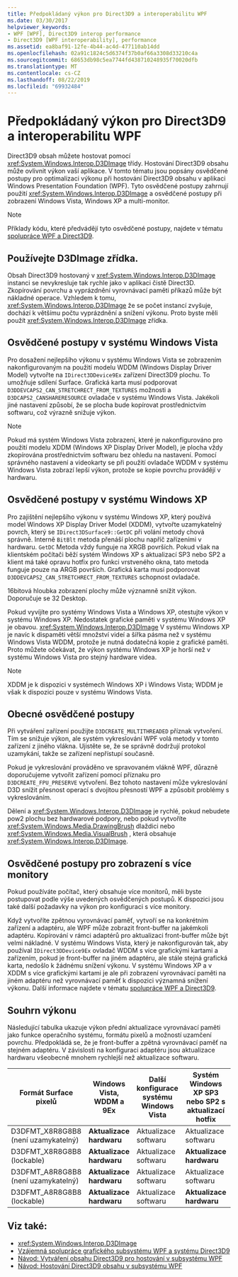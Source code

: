 ```yaml
---
title: Předpokládaný výkon pro Direct3D9 a interoperabilitu WPF
ms.date: 03/30/2017
helpviewer_keywords:
- WPF [WPF], Direct3D9 interop performance
- Direct3D9 [WPF interoperability], performance
ms.assetid: ea8baf91-12fe-4b44-ac4d-477110ab14dd
ms.openlocfilehash: 02a91c1824c5d6374f37b0af66a3308d33210c4a
ms.sourcegitcommit: 68653db98c5ea7744fd438710248935f70020dfb
ms.translationtype: MT
ms.contentlocale: cs-CZ
ms.lasthandoff: 08/22/2019
ms.locfileid: "69932484"
---
```

# <a name="performance-considerations-for-direct3d9-and-wpf-interoperability"></a>Předpokládaný výkon pro Direct3D9 a interoperabilitu WPF
Direct3D9 obsah můžete hostovat pomocí <xref:System.Windows.Interop.D3DImage> třídy. Hostování Direct3D9 obsahu může ovlivnit výkon vaší aplikace. V tomto tématu jsou popsány osvědčené postupy pro optimalizaci výkonu při hostování Direct3D9 obsahu v aplikaci Windows Presentation Foundation (WPF). Tyto osvědčené postupy zahrnují použití <xref:System.Windows.Interop.D3DImage> a osvědčené postupy při zobrazení Windows Vista, Windows XP a multi-monitor.  
  
> [!NOTE]
> Příklady kódu, které předvádějí tyto osvědčené postupy, najdete v tématu [spolupráce WPF a Direct3D9](wpf-and-direct3d9-interoperation.md).  
  
## <a name="use-d3dimage-sparingly"></a>Používejte D3DImage zřídka.  
 Obsah Direct3D9 hostovaný v <xref:System.Windows.Interop.D3DImage> instanci se nevykresluje tak rychle jako v aplikaci čistě Direct3D. Zkopírování povrchu a vyprázdnění vyrovnávací paměti příkazů může být nákladné operace. Vzhledem k tomu, <xref:System.Windows.Interop.D3DImage> že se počet instancí zvyšuje, dochází k většímu počtu vyprázdnění a snížení výkonu. Proto byste měli použít <xref:System.Windows.Interop.D3DImage> zřídka.  
  
## <a name="best-practices-on-windows-vista"></a>Osvědčené postupy v systému Windows Vista  
 Pro dosažení nejlepšího výkonu v systému Windows Vista se zobrazením nakonfigurovaným na použití modelu WDDM (Windows Display Driver Model) vytvořte na `IDirect3DDevice9Ex` zařízení Direct3D9 plochu. To umožňuje sdílení Surface. Grafická karta musí podporovat `D3DDEVCAPS2_CAN_STRETCHRECT_FROM_TEXTURES` možnosti a `D3DCAPS2_CANSHARERESOURCE` ovladače v systému Windows Vista. Jakékoli jiné nastavení způsobí, že se plocha bude kopírovat prostřednictvím softwaru, což výrazně snižuje výkon.  
  
> [!NOTE]
> Pokud má systém Windows Vista zobrazení, které je nakonfigurováno pro použití modelu XDDM (Windows XP Display Driver Model), je plocha vždy zkopírována prostřednictvím softwaru bez ohledu na nastavení. Pomocí správného nastavení a videokarty se při použití ovladače WDDM v systému Windows Vista zobrazí lepší výkon, protože se kopie povrchu provádějí v hardwaru.  
  
## <a name="best-practices-on-windows-xp"></a>Osvědčené postupy v systému Windows XP  
 Pro zajištění nejlepšího výkonu v systému Windows XP, který používá model Windows XP Display Driver Model (XDDM), vytvořte uzamykatelný povrch, který se `IDirect3DSurface9::GetDC` při volání metody chová správně. Interně `BitBlt` metoda přenáší plochu napříč zařízeními v hardwaru. `GetDC` Metoda vždy funguje na XRGB površích. Pokud však na klientském počítači běží systém Windows XP s aktualizací SP3 nebo SP2 a klient má také opravu hotfix pro funkci vrstveného okna, tato metoda funguje pouze na ARGB površích. Grafická karta musí podporovat `D3DDEVCAPS2_CAN_STRETCHRECT_FROM_TEXTURES` schopnost ovladače.  
  
 16bitová hloubka zobrazení plochy může významně snížit výkon. Doporučuje se 32 Desktop.  
  
 Pokud vyvíjíte pro systémy Windows Vista a Windows XP, otestujte výkon v systému Windows XP. Nedostatek grafické paměti v systému Windows XP je obavou. <xref:System.Windows.Interop.D3DImage> V systému Windows XP je navíc k dispaměti větší množství videí a šířka pásma než v systému Windows Vista WDDM, protože je nutná dodatečná kopie z grafické paměti. Proto můžete očekávat, že výkon systému Windows XP je horší než v systému Windows Vista pro stejný hardware videa.  
  
> [!NOTE]
> XDDM je k dispozici v systémech Windows XP i Windows Vista; WDDM je však k dispozici pouze v systému Windows Vista.  
  
## <a name="general-best-practices"></a>Obecné osvědčené postupy  
 Při vytváření zařízení použijte `D3DCREATE_MULTITHREADED` příznak vytvoření. Tím se snižuje výkon, ale systém vykreslování WPF volá metody v tomto zařízení z jiného vlákna. Ujistěte se, že se správně dodržují protokol uzamykání, takže se zařízení nepřístupí současně.  
  
 Pokud je vykreslování prováděno ve spravovaném vlákně WPF, důrazně doporučujeme vytvořit zařízení pomocí příznaku pro `D3DCREATE_FPU_PRESERVE` vytvoření. Bez tohoto nastavení může vykreslování D3D snížit přesnost operací s dvojitou přesností WPF a způsobit problémy s vykreslováním.  
  
 Dělení a <xref:System.Windows.Interop.D3DImage> je rychlé, pokud nebudete pow2 plochu bez hardwarové podpory, nebo pokud vytvoříte <xref:System.Windows.Media.DrawingBrush> dlaždici nebo <xref:System.Windows.Media.VisualBrush> , která obsahuje <xref:System.Windows.Interop.D3DImage>.  
  
## <a name="best-practices-for-multi-monitor-displays"></a>Osvědčené postupy pro zobrazení s více monitory  
 Pokud používáte počítač, který obsahuje více monitorů, měli byste postupovat podle výše uvedených osvědčených postupů. K dispozici jsou také další požadavky na výkon pro konfiguraci s více monitory.  
  
 Když vytvoříte zpětnou vyrovnávací paměť, vytvoří se na konkrétním zařízení a adaptéru, ale WPF může zobrazit front-buffer na jakémkoli adaptéru. Kopírování v rámci adaptérů pro aktualizaci front-buffer může být velmi nákladné. V systému Windows Vista, který je nakonfigurován tak, aby používal `IDirect3DDevice9Ex` ovladač WDDM s více grafickými kartami a zařízením, pokud je front-buffer na jiném adaptéru, ale stále stejná grafická karta, nedošlo k žádnému snížení výkonu. V systému Windows XP a v XDDM s více grafickými kartami je ale při zobrazení vyrovnávací paměti na jiném adaptéru než vyrovnávací paměť k dispozici významná snížení výkonu. Další informace najdete v tématu [spolupráce WPF a Direct3D9](wpf-and-direct3d9-interoperation.md).  
  
## <a name="performance-summary"></a>Souhrn výkonu  
 Následující tabulka ukazuje výkon přední aktualizace vyrovnávací paměti jako funkce operačního systému, formátu pixelů a možností uzamčení povrchu. Předpokládá se, že je front-buffer a zpětná vyrovnávací paměť na stejném adaptéru. V závislosti na konfiguraci adaptéru jsou aktualizace hardwaru všeobecně mnohem rychlejší než aktualizace softwaru.  
  
|Formát Surface pixelů|Windows Vista, WDDM a 9Ex|Další konfigurace systému Windows Vista|Systém Windows XP SP3 nebo SP2 s aktualizací hotfix|Windows XP SP2|  
|--------------------------|---------------------------------|----------------------------------------|--------------------------------------|--------------------|  
|D3DFMT_X8R8G8B8 (není uzamykatelný)|**Aktualizace hardwaru**|Aktualizace softwaru|Aktualizace softwaru|Aktualizace softwaru|  
|D3DFMT_X8R8G8B8 (lockable)|**Aktualizace hardwaru**|Aktualizace softwaru|**Aktualizace hardwaru**|**Aktualizace hardwaru**|  
|D3DFMT_A8R8G8B8 (není uzamykatelný)|**Aktualizace hardwaru**|Aktualizace softwaru|Aktualizace softwaru|Aktualizace softwaru|  
|D3DFMT_A8R8G8B8 (lockable)|**Aktualizace hardwaru**|Aktualizace softwaru|**Aktualizace hardwaru**|Aktualizace softwaru|  
  
## <a name="see-also"></a>Viz také:

- <xref:System.Windows.Interop.D3DImage>
- [Vzájemná spolupráce grafického subsystému WPF a systému Direct3D9](wpf-and-direct3d9-interoperation.md)
- [Návod: Vytváření obsahu Direct3D9 pro hostování v subsystému WPF](walkthrough-creating-direct3d9-content-for-hosting-in-wpf.md)
- [Návod: Hostování Direct3D9 obsahu v subsystému WPF](walkthrough-hosting-direct3d9-content-in-wpf.md)

